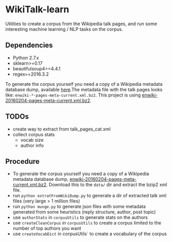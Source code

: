 # WikiTalk-learn
Utilities to create a corpus from the Wikipedia talk pages, and run some interesting machine learning / NLP tasks on the corpus.

Dependencies
------------
* Python 2.7.x
* sklearn>=0.17
* beautifulsoup4==4.4.1
* regex==2016.3.2

To generate the corpus yourself you need a copy of a Wikipedia metadata database dump, available [here](https://dumps.wikimedia.org/enwiki/).The metadata file with the talk pages looks like: `enwiki-*-pages-meta-current.xml.bz2`. This project is using [enwiki-20160204-pages-meta-current.xml.bz2](https://dumps.wikimedia.org/enwiki/20160204/).

TODOs
------------
* create way to extract from talk_pages_cat.xml
* collect corpus stats
  * vocab size
  * author info

Procedure
---------

* To generate the corpus yourself you need a copy of a Wikipedia metadata database dump, [enwiki-20160204-pages-meta-current.xml.bz2](https://dumps.wikimedia.org/enwiki/20160204/). Download this to the `data/` dir and extract the bzip2 xml file.
* run `python extratFromWikiDump.py` to generate a dir of extracted talk xml files (very large > 1 million files)
* run `python munge.py` to generate json files with some metadata generated from some heuristics (reply structure, author, post topic)
* use `authorStats` in `corpusUtils` to generate stats on the authors
* use `createCleanCorpus` in `corpusUtils` to create a corpus limited to the number of top authors you want
* use `createVocabDict` in corpusUtils` to create a vocabulary of the corpus